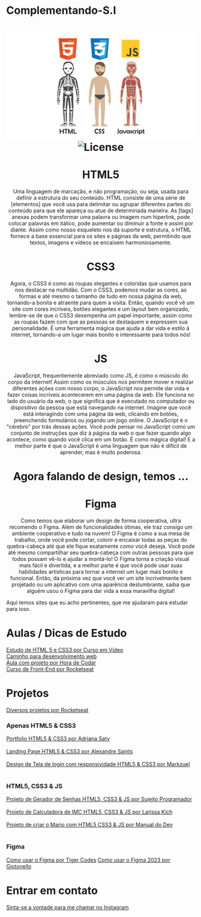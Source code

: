 # Complementando-S.I

<h1 align="center">
  <img src="./welcome.png" alt=HTML CSS JS Analogy" />
  <img alt="License" src="https://img.shields.io/static/v1?label=license&message=MIT&color=49AA26&labelColor=000000">
</h1>

<h1 align="center"> HTML5 </h1>
<p align="center"> Uma linguagem de marcação, e não programação, ou seja, usada para definir a estrutura do seu conteúdo. HTML consiste de uma série de [elementos] que você usa para delimitar ou agrupar diferentes partes do conteúdo para que ele apareça ou atue de determinada maneira. As [tags] anexas podem transformar uma palavra ou imagem num hiperlink, pode colocar palavras em itálico, pode aumentar ou diminuir a fonte e assim por diante.
Assim como nosso esqueleto nos dá suporte e estrutura, o HTML fornece a base essencial para os sites e páginas da web, permitindo que textos, imagens e vídeos se encaixem harmoniosamente. </p>


<h1 align="center"> CSS3 </h1>
<p align="center"> Agora, o CSS3 é como as roupas elegantes e coloridas que usamos para nos destacar na multidão. Com o CSS3, podemos mudar as cores, as formas e até mesmo o tamanho de tudo em nossa página da web, tornando-a bonita e atraente para quem a visita.
Então, quando você vê um site com cores incríveis, botões elegantes e um layout bem organizado, lembre-se de que o CSS3 desempenha um papel importante, assim como as roupas fazem com que as pessoas se destaquem e expressem sua personalidade. É uma ferramenta mágica que ajuda a dar vida e estilo à internet, tornando-a um lugar mais bonito e interessante para todos nós! </p>


<h1 align="center"> JS </h1>
<p align="center"> JavaScript, frequentemente abreviado como JS, é como o músculo do corpo da internet! Assim como os músculos nos permitem mover e realizar diferentes ações com nosso corpo, o JavaScript nos permite dar vida e fazer coisas incríveis acontecerem em uma página da web.
Ele funciona no lado do usuário da web, o que significa que é executado no computador ou dispositivo da pessoa que está navegando na internet. Imagine que você está interagindo com uma página da web, clicando em botões, preenchendo formulários ou jogando um jogo online. O JavaScript é o "cérebro" por trás dessas ações.
Você pode pensar no JavaScript como um conjunto de instruções que diz à página da web o que fazer quando algo acontece, como quando você clica em um botão. É como mágica digital! E a melhor parte é que o JavaScript é uma linguagem que não é difícil de aprender, mas é muito poderosa.
</p>

<h1 align="center"> Agora falando de design, temos ...</h1>

<h1 align="center"> Figma </h1>
<p align="center"> Como temos que elaborar um design de forma cooperativa, ultra recomendo o Figma. Além de funcionalidades ótimas, ele traz consigo um ambiente cooperativo e tudo na nuvem!
O Figma é como a sua mesa de trabalho, onde você pode cortar, colorir e encaixar todas as peças do quebra-cabeça até que ele fique exatamente como você deseja. Você pode até mesmo compartilhar seu quebra-cabeça com outras pessoas para que todos possam vê-lo e ajudar a montá-lo!
O Figma torna a criação visual mais fácil e divertida, e a melhor parte é que você pode usar suas habilidades artísticas para tornar a internet um lugar mais bonito e funcional. Então, da próxima vez que você ver um site incrivelmente bem projetado ou um aplicativo com uma aparência deslumbrante, saiba que alguém usou o Figma para dar vida a essa maravilha digital!
</p>

Aqui temos sites que eu acho pertinentes, que me ajudaram para estudar para isso.

# Aulas / Dicas de Estudo
[Estudo de HTML 5 e CSS3 por Curso em Vídeo](https://youtube.com/playlist?list=PLHz_AreHm4dkZ9-atkcmcBaMZdmLHft8n&si=h8U_FWOTycdp0yFv) 
<br>
[Caminho para desenvolvimento web](https://youtu.be/naZDkZukB-g?si=-Qfz_OxusaRGRD3J) 
<br>
[Aula com projeto por Hora de Codar](https://youtu.be/yvCAX68TJMc?si=iclZ7rg99Yg7o40h) 
<br>
[Curso de Front-End por Rocketseat](https://www.rocketseat.com.br/discover) 
<br>

# Projetos

[Diversos projetos por Rocketseat](https://youtube.com/playlist?list=PL85ITvJ7FLohTZv9cC5-PrZ39Q3cugWqp&si=dXJQRFuq1friCIKU) 
<br>

### Apenas HTML5 & CSS3

[Portfolio HTML5 & CSS3 por Adriana Saty](https://youtu.be/n_Etdr7Dbjs)  
<br>
[Landing Page HTML5 & CSS3 por Alexandre Saints](https://youtu.be/edDCEK5QWE8)  
<br>
[Design de Tela de login com responsividade HTML5 & CSS3 por Markzuel](https://youtu.be/69-WfrVBli8)  
<br>

### HTML5, CSS3 & JS
[Projeto de Gerador de Senhas HTML5, CSS3 & JS por Sujeito Programador](https://www.youtube.com/watch?v=i6t2jaRxos4)  
<br>
[Projeto de Calculadora de IMC HTML5, CSS3 & JS por Larissa Kich](https://youtu.be/UBYqkpsafyI)  
<br>
[Projeto de criar o Mario com HTML5 CSS3 & JS por Manual do Dev](https://www.youtube.com/watch?v=r9buAwVBDhA&t=194s&pp=ygURcHJvamV0byBmcm9udC1lbmQ%3D)  
<br>

### Figma
[Como usar o Figma por Tiger Codes](https://www.youtube.com/watch?v=oE_08KTRA9w&pp=ygUPZmlnbWEgaW5pY2lhbnRl) 
[Como usar o Figma 2023 por Giotonello](https://www.youtube.com/watch?v=0WgnkzkC-Ew&pp=ygUPZmlnbWEgaW5pY2lhbnRl)

# Entrar em contato
[Sinta-se a vontade para me chamar no Instagram](https://www.instagram.com/devduque/)
